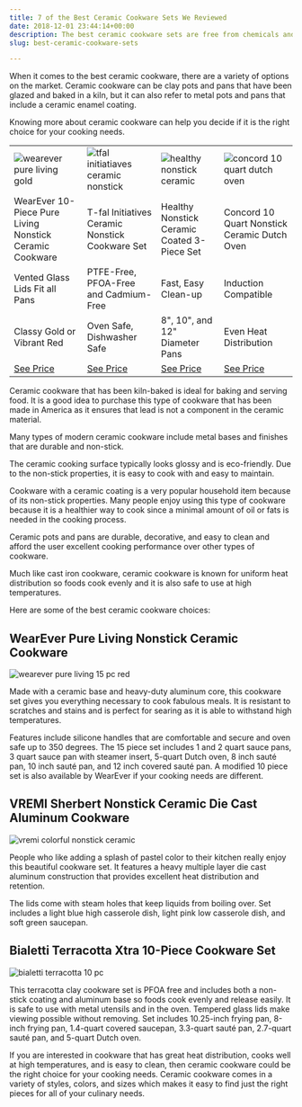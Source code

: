 ```yaml
---
title: 7 of the Best Ceramic Cookware Sets We Reviewed
date: 2018-12-01 23:44:14+00:00
description: The best ceramic cookware sets are free from chemicals and toxins. They allow you to cook healthy food using minimal oil due to the non-stick design.
slug: best-ceramic-cookware-sets

---
```



When it comes to the best ceramic cookware, there are a variety of options on the market.  Ceramic cookware can be clay pots and pans that have been glazed and baked in a kiln, but it can also refer to metal pots and pans that include a ceramic enamel coating. 

Knowing more about ceramic cookware can help you decide if it is the right choice for your cooking needs. 

<table >
<tr >

<td ><img alt="wearever pure living gold" src="https://www.doorwaysmagazine.com/wp-content/uploads/wearever_pure_living_gold-150x150.jpg">
</td>

<td ><img alt="tfal initiatiaves ceramic nonstick" src="https://www.doorwaysmagazine.com/wp-content/uploads/tfal_initiatiaves_ceramic_nonstick-150x150.jpg">
</td>

<td ><img alt="healthy nonstick ceramic" src="https://www.doorwaysmagazine.com/wp-content/uploads/healthy_nonstick_ceramic-150x150.jpg">
</td>

<td ><img alt="concord 10 quart dutch oven" src="https://www.doorwaysmagazine.com/wp-content/uploads/concord_10_quart_dutch_oven-150x150.jpg">
</td>
</tr>
<tr >
<td >WearEver 10-Piece Pure Living Nonstick Ceramic Cookware</td>
<td >T-fal Initiatives Ceramic Nonstick Cookware Set</td>
<td >Healthy Nonstick Ceramic Coated 3-Piece Set</td>
<td >Concord 10 Quart Nonstick Ceramic Dutch Oven</td>
</tr>
<tr>
<td>Vented Glass Lids Fit all Pans</td>

<td>PTFE-Free, PFOA-Free and Cadmium-Free</td>
<td>Fast, Easy Clean-up</td>
<td>Induction Compatible</td>
</tr>
<tr>
<td>Classy Gold or Vibrant Red</td>
<td >Oven Safe, Dishwasher Safe</td>
<td >8", 10", and 12" Diameter Pans</td>
<td>Even Heat Distribution</td>
</tr>
<tr>
<td><a href="https://www.amazon.com/dp/B009L16ZBM?tag=doorways-20" target="_blank" rel="nofollow">See Price</a></a>
</td>
<td><a href="https://www.amazon.com/dp/B00IWSQQIW?tag=doorways-20" target="_blank" rel="nofollow">See Price</a>
</td>
<td><a href="https://www.amazon.com/dp/B0099YQK98?tag=doorways-20" target="_blank" rel="nofollow">See Price</a>
</td>
<td ><a href="https://www.amazon.com/dp/B00CXK09HO?tag=doorways-20" target="_blank" rel="nofollow">See Price</a>
</td>
</tr>
</table>

Ceramic cookware that has been kiln-baked is ideal for baking and serving food.  It is a good idea to purchase this type of cookware that has been made in America as it ensures that lead is not a component in the ceramic material. 

Many types of modern ceramic cookware include metal bases and finishes that are durable and non-stick. 

The ceramic cooking surface typically looks glossy and is eco-friendly.  Due to the non-stick properties, it is easy to cook with and easy to maintain.

Cookware with a ceramic coating is a very popular household item because of its non-stick properties. Many people enjoy using this type of cookware because it is a healthier way to cook since a minimal amount of oil or fats is needed in the cooking process. 

Ceramic pots and pans are durable, decorative, and easy to clean and afford the user excellent cooking performance over other types of cookware.  

Much like cast iron cookware, ceramic cookware is known for uniform heat distribution so foods cook evenly and it is also safe to use at high temperatures. 

Here are some of the best ceramic cookware choices:



## WearEver Pure Living Nonstick Ceramic Cookware



![wearever pure living 15 pc red](https://www.doorwaysmagazine.com/wp-content/uploads/wearever_pure_living_15_pc_red-300x300.jpg)

Made with a ceramic base and heavy-duty aluminum core, this cookware set gives you everything necessary to cook fabulous meals. It is resistant to scratches and stains and is perfect for searing as it is able to withstand high temperatures. 

Features include silicone handles that are comfortable and secure and oven safe up to 350 degrees. The 15 piece set includes 1 and 2 quart sauce pans, 3 quart sauce pan with steamer insert, 5-quart Dutch oven, 8 inch sauté pan, 10 inch sauté pan, and 12 inch covered sauté pan. A modified 10 piece set is also available by WearEver if your cooking needs are different. 
 


## VREMI Sherbert Nonstick Ceramic Die Cast Aluminum Cookware

![vremi colorful nonstick ceramic](https://www.doorwaysmagazine.com/wp-content/uploads/vremi_colorful_nonstick_ceramic-300x300.jpg)

People who like adding a splash of pastel color to their kitchen really enjoy this beautiful cookware set. It features a heavy multiple layer die cast aluminum construction that provides excellent heat distribution and retention. 

The lids come with steam holes that keep liquids from boiling over. Set includes a light blue high casserole dish, light pink low casserole dish, and soft green saucepan. 



## Bialetti Terracotta Xtra 10-Piece Cookware Set



![bialetti terracotta 10 pc](https://www.doorwaysmagazine.com/wp-content/uploads/bialetti_terracotta_10_pc-300x300.jpg)

This terracotta clay cookware set is PFOA free and includes both a non-stick coating and aluminum base so foods cook evenly and release easily.  It is safe to use with metal utensils and in the oven. Tempered glass lids make viewing possible without removing. Set includes 10.25-inch frying pan, 8-inch frying pan, 1.4-quart covered saucepan, 3.3-quart sauté pan, 2.7-quart sauté pan, and 5-quart Dutch oven. 

If you are interested in cookware that has great heat distribution, cooks well at high temperatures, and is easy to clean, then ceramic cookware could be the right choice for your cooking needs. Ceramic cookware comes in a variety of styles, colors, and sizes which makes it easy to find just the right pieces for all of your culinary needs.
